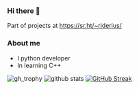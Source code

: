 ### Hi there 👋

<!--
**RIDERIUS/RIDERIUS** is a ✨ _special_ ✨ repository because its `README.md` (this file) appears on your GitHub profile.

Here are some ideas to get you started:

- 🔭 I’m currently working on ...
- 🌱 I’m currently learning ...
- 👯 I’m looking to collaborate on ...
- 🤔 I’m looking for help with ...
- 💬 Ask me about ...
- 📫 How to reach me: ...
- 😄 Pronouns: ...
- ⚡ Fun fact: ...
-->

Part of projects at https://sr.ht/~riderius/

### About me

* I python developer
* In learning C++

![gh_trophy](https://github-profile-trophy.vercel.app/?username=riderius&theme=darkhub&no-frame=true&column=7)
![github stats](https://github-readme-stats.vercel.app/api?username=riderius&show_icons=true&theme=dark)
[![GitHub Streak](http://github-readme-streak-stats.herokuapp.com?user=riderius&theme=github-dark&hide_border=true&date_format=j%20M%5B%20Y%5D)](https://git.io/streak-stats)
